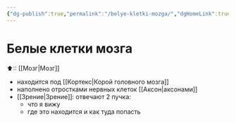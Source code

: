 ```yaml
---
{"dg-publish":true,"permalink":"/belye-kletki-mozga/","dgHomeLink":true,"dgPassFrontmatter":false}
---
```


# Белые клетки мозга

⬆:: [[Мозг|Мозг]]

- находится под [[Кортекс|Корой головного мозга]]
- наполнено отростками нервных клеток [[Аксон|аксонами]]
- [[Зрение|Зрение]]: отвечают 2 пучка:
	- что я вижу
	- где это находится и как туда попасть
